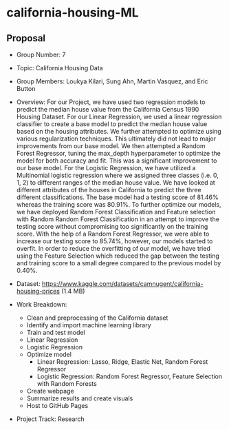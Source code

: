 # california-housing-ML

## Proposal
- Group Number: 7
- Topic: California Housing Data
- Group Members: Loukya Kilari, Sung Ahn, Martin Vasquez, and Eric Button
- Overview:   For our Project, we have used two regression models to predict the median house value from the California Census 1990 Housing Dataset. For our Linear Regression, we used a linear regression classifier to create a base model to predict the median house value based on the housing attributes. We further attempted to optimize using various regularization techniques. This ultimately did not lead to major improvements from our base model.
                We then attempted a Random Forest Regressor, tuning the max_depth hyperparameter to optimize the model for both accuracy and fit. This was a significant improvement to our base model. For the Logistic Regression, we have utilized a Multinomial logistic regression where we assigned three classes (i.e. 0, 1, 2) to different ranges of the median house value. We have looked at different attributes of the houses in California to predict the three different classifications. The base model had a testing score of 81.46% whereas the training score was 80.91%. To further optimize our models, we have deployed Random Forest Classification and Feature selection with Random Random Forest Classification in an attempt to improve the testing score without compromising too significantly on the training score. With the help of a Random Forest Regressor, we were able to increase our testing score to 85.74%, however, our models started to overfit. In order to reduce the overfitting of our model, we have tried using the Feature Selection which reduced the gap between the testing and training score to a small degree compared to the previous model by 0.40%.

- Dataset: https://www.kaggle.com/datasets/camnugent/california-housing-prices (1.4 MB)

- Work Breakdown:
  - Clean and preprocessing of the California dataset
  - Identify and import machine learning library
  - Train and test model
  - Linear Regression
  - Logistic Regression
  - Optimize model
    - Linear Regression: Lasso, Ridge, Elastic Net, Random Forest Regressor
    - Logistic Regression: Random Forest Regressor, Feature Selection with Random Forests
  - Create webpage
  - Summarize results and create visuals
  - Host to GitHub Pages 
- Project Track: Research
 
